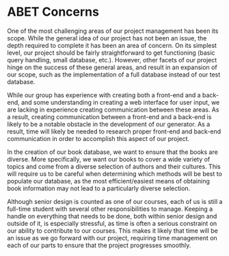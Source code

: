 # ABET Concerns

One of the most challenging areas of our project management has been its scope. While the general idea of our project has not been an issue, the depth required to complete it has been an area of concern. On its simplest level, our project should be fairly straightforward to get functioning (basic query handling, small database, etc.). However, other facets of our project hinge on the success of these general areas, and result in an expansion of our scope, such as the implementation of a full database instead of our test database.

While our group has experience with creating both a front-end and a back-end, and some understanding in creating a web interface for user input, we are lacking in experience creating communication between these areas. As a result, creating communication between a front-end and a back-end is likely to be a notable obstacle in the development of our generator. As a result, time will likely be needed to research proper front-end and back-end communication in order to accomplish this aspect of our project.

In the creation of our book database, we want to ensure that the books are diverse. More specifically, we want our books to cover a wide variety of topics and come from a diverse selection of authors and their cultures. This will require us to be careful when determining which methods will be best to populate our database, as the most efficient/easiest means of obtaining book information may not lead to a particularly diverse selection.

Although senior design is counted as one of our courses, each of us is still a full-time student with several other responsibilities to manage. Keeping a handle on everything that needs to be done, both within senior design and outside of it, is especially stressful, as time is often a serious constraint on our ability to contribute to our courses. This makes it likely that time will be an issue as we go forward with our project, requiring time management on each of our parts to ensure that the project progresses smoothly.

